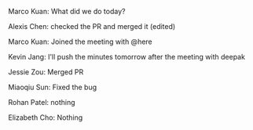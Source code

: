Marco Kuan: What did we do today?

Alexis Chen: checked the PR and merged it (edited)

Marco Kuan: Joined the meeting with @here

Kevin Jang: I'll push the minutes tomorrow after the meeting with deepak

Jessie Zou: Merged PR

Miaoqiu Sun: Fixed the bug

Rohan Patel: nothing

Elizabeth Cho: Nothing
